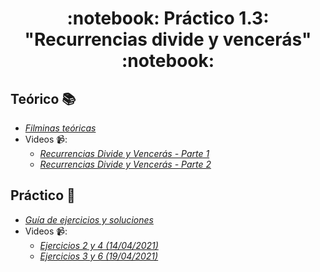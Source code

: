 <h1 align="center">
  :notebook: Práctico 1.3: "Recurrencias divide y vencerás" :notebook:
</h1>

## Teórico :books:
- [*Filminas teóricas*](https://github.com/Ferca8/AyED2-FaMAF/blob/main/teorico-practico/1.3-recurrencias-dyv/teoria-recurrencias-dyv.pdf)
- Videos 📹:
    - [*Recurrencias Divide y Vencerás - Parte 1*](https://www.youtube.com/watch?v=rQxUUjNBhd8)
    - [*Recurrencias Divide y Vencerás - Parte 2*](https://www.youtube.com/watch?v=n5D1KExw30Y)
## Práctico :memo:
- [*Guía de ejercicios y soluciones*](https://github.com/Ferca8/AyED2-FaMAF/tree/main/teorico-practico/1.3-recurrencias-dyv/practico)
- Videos 📹:
    - [*Ejercicios 2 y 4 (14/04/2021)*](https://www.youtube.com/watch?v=ZhQoOoV83Jk)
    - [*Ejercicios 3 y 6 (19/04/2021)*](https://www.youtube.com/watch?v=LYr9vugtAys)